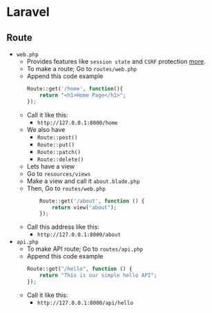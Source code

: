 # Laravel
## Route
- `web.php`
    - Provides features like `session state` and `CSRF` protection [more](https://laravel.com/docs/5.6/routing).
    - To make a route; Go to `routes/web.php`
    - Append this code example
        ~~~php
        Route::get('/home', function(){
            return "<h1>Home Page</h1>";
        });
        ~~~
    - Call it like this:
        - `http://127.0.0.1:8000/home`
    - We also have
        - `Route::post()`
        - `Route::put()`
        - `Route::patch()`
        - `Route::delete()`
    - Lets have a view
    - Go to `resources/views`
    - Make a view and call it `about.blade.php`
    - Then, Go to `routes/web.php`
        ~~~php
            Route::get('/about', function () {
                return view("about");
            });
        ~~~
    - Call this address like this:
        - `http://127.0.0.1:8000/about`
- `api.php`
    - To make API route; Go to `routes/api.php`
    - Append this code example
        ~~~php
        Route::get("/hello", function () {
            return "This is our simple hello API";
        });
        ~~~
    - Call it like this:
        - `http://127.0.0.1:8000/api/hello`